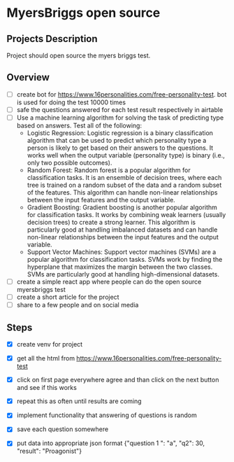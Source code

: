 # MyersBriggs open source 

## Projects Description

Project should open source the myers briggs test. 

## Overview

- [ ] create bot for https://www.16personalities.com/free-personality-test. bot is used for doing the test 10000 times
- [ ] safe the questions answered for each test result respectively in airtable
- [ ] Use a machine learning algorithm for solving the task of predicting type based on answers. Test all of the following:
    - Logistic Regression: Logistic regression is a binary classification algorithm that can be used to predict which personality type a person is likely to get based on their answers to the questions. It works well when the output variable (personality type) is binary (i.e., only two possible outcomes).
    - Random Forest: Random forest is a popular algorithm for classification tasks. It is an ensemble of decision trees, where each tree is trained on a random subset of the data and a random subset of the features. This algorithm can handle non-linear relationships between the input features and the output variable.
    - Gradient Boosting: Gradient boosting is another popular algorithm for classification tasks. It works by combining weak learners (usually decision trees) to create a strong learner. This algorithm is particularly good at handling imbalanced datasets and can handle non-linear relationships between the input features and the output variable.
    - Support Vector Machines: Support vector machines (SVMs) are a popular algorithm for classification tasks. SVMs work by finding the hyperplane that maximizes the margin between the two classes. SVMs are particularly good at handling high-dimensional datasets.
- [ ] create a simple react app where people can do the open source myersbriggs test 
- [ ] create a short article for the project 
- [ ] share to a few people and on social media

## Steps 

- [x] create venv for project
- [x] get all the html from https://www.16personalities.com/free-personality-test
- [x] click on first page everywhere agree and than click on the next button and see if this works
- [x] repeat this as often until results are coming 
- [x] implement functionality that answering of questions is random 
- [x] save each question somewhere 
- [x] put data into appropriate json format {"question 1 ": "a", "q2": 30, "result": "Proagonist"}


